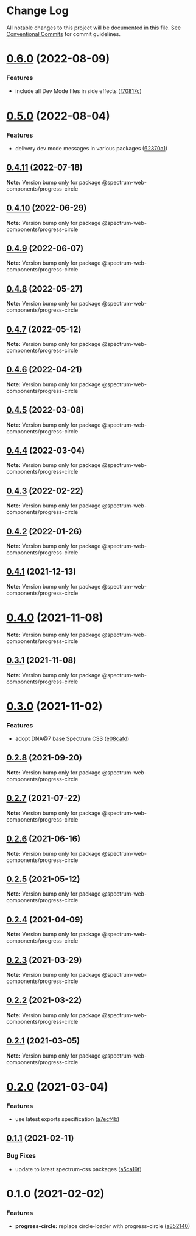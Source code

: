 # Change Log

All notable changes to this project will be documented in this file.
See [Conventional Commits](https://conventionalcommits.org) for commit guidelines.

# [0.6.0](https://github.com/adobe/spectrum-web-components/compare/@spectrum-web-components/progress-circle@0.5.0...@spectrum-web-components/progress-circle@0.6.0) (2022-08-09)

### Features

-   include all Dev Mode files in side effects ([f70817c](https://github.com/adobe/spectrum-web-components/commit/f70817cc15db6dcf5cc1de2d82b4f7b0c80b1251))

# [0.5.0](https://github.com/adobe/spectrum-web-components/compare/@spectrum-web-components/progress-circle@0.4.11...@spectrum-web-components/progress-circle@0.5.0) (2022-08-04)

### Features

-   delivery dev mode messages in various packages ([62370a1](https://github.com/adobe/spectrum-web-components/commit/62370a19c77ab00e5b5702833bb1e40fb81e7d48))

## [0.4.11](https://github.com/adobe/spectrum-web-components/compare/@spectrum-web-components/progress-circle@0.4.10...@spectrum-web-components/progress-circle@0.4.11) (2022-07-18)

**Note:** Version bump only for package @spectrum-web-components/progress-circle

## [0.4.10](https://github.com/adobe/spectrum-web-components/compare/@spectrum-web-components/progress-circle@0.4.9...@spectrum-web-components/progress-circle@0.4.10) (2022-06-29)

**Note:** Version bump only for package @spectrum-web-components/progress-circle

## [0.4.9](https://github.com/adobe/spectrum-web-components/compare/@spectrum-web-components/progress-circle@0.4.8...@spectrum-web-components/progress-circle@0.4.9) (2022-06-07)

**Note:** Version bump only for package @spectrum-web-components/progress-circle

## [0.4.8](https://github.com/adobe/spectrum-web-components/compare/@spectrum-web-components/progress-circle@0.4.7...@spectrum-web-components/progress-circle@0.4.8) (2022-05-27)

**Note:** Version bump only for package @spectrum-web-components/progress-circle

## [0.4.7](https://github.com/adobe/spectrum-web-components/compare/@spectrum-web-components/progress-circle@0.4.6...@spectrum-web-components/progress-circle@0.4.7) (2022-05-12)

**Note:** Version bump only for package @spectrum-web-components/progress-circle

## [0.4.6](https://github.com/adobe/spectrum-web-components/compare/@spectrum-web-components/progress-circle@0.4.5...@spectrum-web-components/progress-circle@0.4.6) (2022-04-21)

**Note:** Version bump only for package @spectrum-web-components/progress-circle

## [0.4.5](https://github.com/adobe/spectrum-web-components/compare/@spectrum-web-components/progress-circle@0.4.4...@spectrum-web-components/progress-circle@0.4.5) (2022-03-08)

**Note:** Version bump only for package @spectrum-web-components/progress-circle

## [0.4.4](https://github.com/adobe/spectrum-web-components/compare/@spectrum-web-components/progress-circle@0.4.3...@spectrum-web-components/progress-circle@0.4.4) (2022-03-04)

**Note:** Version bump only for package @spectrum-web-components/progress-circle

## [0.4.3](https://github.com/adobe/spectrum-web-components/compare/@spectrum-web-components/progress-circle@0.4.2...@spectrum-web-components/progress-circle@0.4.3) (2022-02-22)

**Note:** Version bump only for package @spectrum-web-components/progress-circle

## [0.4.2](https://github.com/adobe/spectrum-web-components/compare/@spectrum-web-components/progress-circle@0.4.1...@spectrum-web-components/progress-circle@0.4.2) (2022-01-26)

**Note:** Version bump only for package @spectrum-web-components/progress-circle

## [0.4.1](https://github.com/adobe/spectrum-web-components/compare/@spectrum-web-components/progress-circle@0.4.0...@spectrum-web-components/progress-circle@0.4.1) (2021-12-13)

**Note:** Version bump only for package @spectrum-web-components/progress-circle

# [0.4.0](https://github.com/adobe/spectrum-web-components/compare/@spectrum-web-components/progress-circle@0.3.1...@spectrum-web-components/progress-circle@0.4.0) (2021-11-08)

**Note:** Version bump only for package @spectrum-web-components/progress-circle

## [0.3.1](https://github.com/adobe/spectrum-web-components/compare/@spectrum-web-components/progress-circle@0.3.0...@spectrum-web-components/progress-circle@0.3.1) (2021-11-08)

**Note:** Version bump only for package @spectrum-web-components/progress-circle

# [0.3.0](https://github.com/adobe/spectrum-web-components/compare/@spectrum-web-components/progress-circle@0.2.8...@spectrum-web-components/progress-circle@0.3.0) (2021-11-02)

### Features

-   adopt DNA@7 base Spectrum CSS ([e08cafd](https://github.com/adobe/spectrum-web-components/commit/e08cafda9f1b33b0163fbe5ba66754806be8f9e4))

## [0.2.8](https://github.com/adobe/spectrum-web-components/compare/@spectrum-web-components/progress-circle@0.2.7...@spectrum-web-components/progress-circle@0.2.8) (2021-09-20)

**Note:** Version bump only for package @spectrum-web-components/progress-circle

## [0.2.7](https://github.com/adobe/spectrum-web-components/compare/@spectrum-web-components/progress-circle@0.2.6...@spectrum-web-components/progress-circle@0.2.7) (2021-07-22)

**Note:** Version bump only for package @spectrum-web-components/progress-circle

## [0.2.6](https://github.com/adobe/spectrum-web-components/compare/@spectrum-web-components/progress-circle@0.2.5...@spectrum-web-components/progress-circle@0.2.6) (2021-06-16)

**Note:** Version bump only for package @spectrum-web-components/progress-circle

## [0.2.5](https://github.com/adobe/spectrum-web-components/compare/@spectrum-web-components/progress-circle@0.2.4...@spectrum-web-components/progress-circle@0.2.5) (2021-05-12)

**Note:** Version bump only for package @spectrum-web-components/progress-circle

## [0.2.4](https://github.com/adobe/spectrum-web-components/compare/@spectrum-web-components/progress-circle@0.2.3...@spectrum-web-components/progress-circle@0.2.4) (2021-04-09)

**Note:** Version bump only for package @spectrum-web-components/progress-circle

## [0.2.3](https://github.com/adobe/spectrum-web-components/compare/@spectrum-web-components/progress-circle@0.2.2...@spectrum-web-components/progress-circle@0.2.3) (2021-03-29)

**Note:** Version bump only for package @spectrum-web-components/progress-circle

## [0.2.2](https://github.com/adobe/spectrum-web-components/compare/@spectrum-web-components/progress-circle@0.2.1...@spectrum-web-components/progress-circle@0.2.2) (2021-03-22)

**Note:** Version bump only for package @spectrum-web-components/progress-circle

## [0.2.1](https://github.com/adobe/spectrum-web-components/compare/@spectrum-web-components/progress-circle@0.2.0...@spectrum-web-components/progress-circle@0.2.1) (2021-03-05)

**Note:** Version bump only for package @spectrum-web-components/progress-circle

# [0.2.0](https://github.com/adobe/spectrum-web-components/compare/@spectrum-web-components/progress-circle@0.1.1...@spectrum-web-components/progress-circle@0.2.0) (2021-03-04)

### Features

-   use latest exports specification ([a7ecf4b](https://github.com/adobe/spectrum-web-components/commit/a7ecf4b6da7996f36a8a89f62cc2384709497008))

## [0.1.1](https://github.com/adobe/spectrum-web-components/compare/@spectrum-web-components/progress-circle@0.1.0...@spectrum-web-components/progress-circle@0.1.1) (2021-02-11)

### Bug Fixes

-   update to latest spectrum-css packages ([a5ca19f](https://github.com/adobe/spectrum-web-components/commit/a5ca19f67d5b3f0951667c4441d4d977bf1e0937))

# 0.1.0 (2021-02-02)

### Features

-   **progress-circle:** replace circle-loader with progress-circle ([a852140](https://github.com/adobe/spectrum-web-components/commit/a852140797f978078d71aceac58f61f744e5a651))
